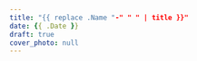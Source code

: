 ```yaml
---
title: "{{ replace .Name "-" " " | title }}"
date: {{ .Date }}
draft: true
cover_photo: null
---
```


